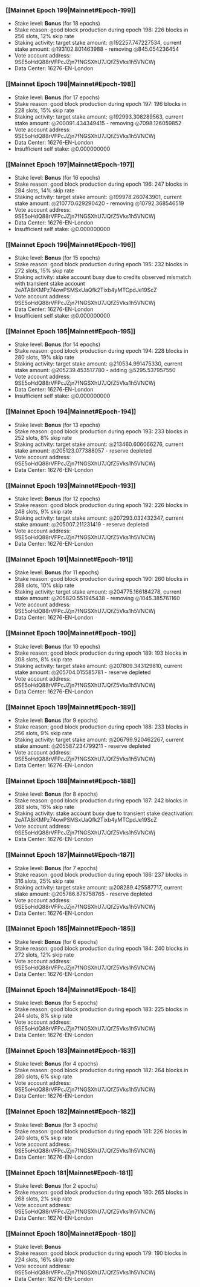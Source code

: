 ### [[Mainnet Epoch 199|Mainnet#Epoch-199]]
* Stake level: **Bonus** (for 18 epochs)
* Stake reason: good block production during epoch 198: 226 blocks in 256 slots, 12% skip rate
* Staking activity: target stake amount: ◎192257.747227534, current stake amount: ◎193102.801463988 - removing ◎845.054236454
* Vote account address: 9SE5oHdQ88rVFPcJZjn7fNGSXhU7JQfZ5Vks1h5VNCWj
* Data Center: 16276-EN-London
### [[Mainnet Epoch 198|Mainnet#Epoch-198]]
* Stake level: **Bonus** (for 17 epochs)
* Stake reason: good block production during epoch 197: 196 blocks in 228 slots, 15% skip rate
* Staking activity: target stake amount: ◎192993.308289563, current stake amount: ◎200091.434349415 - removing ◎7098.126059852
* Vote account address: 9SE5oHdQ88rVFPcJZjn7fNGSXhU7JQfZ5Vks1h5VNCWj
* Data Center: 16276-EN-London
* Insufficient self stake: ◎0.000000000
### [[Mainnet Epoch 197|Mainnet#Epoch-197]]
* Stake level: **Bonus** (for 16 epochs)
* Stake reason: good block production during epoch 196: 247 blocks in 284 slots, 14% skip rate
* Staking activity: target stake amount: ◎199978.260743901, current stake amount: ◎210770.629290420 - removing ◎10792.368546519
* Vote account address: 9SE5oHdQ88rVFPcJZjn7fNGSXhU7JQfZ5Vks1h5VNCWj
* Data Center: 16276-EN-London
* Insufficient self stake: ◎0.000000000
### [[Mainnet Epoch 196|Mainnet#Epoch-196]]
* Stake level: **Bonus** (for 15 epochs)
* Stake reason: good block production during epoch 195: 232 blocks in 272 slots, 15% skip rate
* Staking activity: stake account busy due to credits observed mismatch with transient stake account 2eATA8iKMPz74owPSMSxUaQfk2Tixb4yMTCpdJe19ScZ
* Vote account address: 9SE5oHdQ88rVFPcJZjn7fNGSXhU7JQfZ5Vks1h5VNCWj
* Data Center: 16276-EN-London
* Insufficient self stake: ◎0.000000000
### [[Mainnet Epoch 195|Mainnet#Epoch-195]]
* Stake level: **Bonus** (for 14 epochs)
* Stake reason: good block production during epoch 194: 228 blocks in 280 slots, 19% skip rate
* Staking activity: target stake amount: ◎210534.991475330, current stake amount: ◎205239.453517780 - adding ◎5295.537957550
* Vote account address: 9SE5oHdQ88rVFPcJZjn7fNGSXhU7JQfZ5Vks1h5VNCWj
* Data Center: 16276-EN-London
* Insufficient self stake: ◎0.000000000
### [[Mainnet Epoch 194|Mainnet#Epoch-194]]
* Stake level: **Bonus** (for 13 epochs)
* Stake reason: good block production during epoch 193: 233 blocks in 252 slots, 8% skip rate
* Staking activity: target stake amount: ◎213460.606066276, current stake amount: ◎205123.077388057 - reserve depleted
* Vote account address: 9SE5oHdQ88rVFPcJZjn7fNGSXhU7JQfZ5Vks1h5VNCWj
* Data Center: 16276-EN-London
### [[Mainnet Epoch 193|Mainnet#Epoch-193]]
* Stake level: **Bonus** (for 12 epochs)
* Stake reason: good block production during epoch 192: 226 blocks in 248 slots, 9% skip rate
* Staking activity: target stake amount: ◎207293.032432347, current stake amount: ◎205007.211231419 - reserve depleted
* Vote account address: 9SE5oHdQ88rVFPcJZjn7fNGSXhU7JQfZ5Vks1h5VNCWj
* Data Center: 16276-EN-London
### [[Mainnet Epoch 191|Mainnet#Epoch-191]]
* Stake level: **Bonus** (for 11 epochs)
* Stake reason: good block production during epoch 190: 260 blocks in 288 slots, 10% skip rate
* Staking activity: target stake amount: ◎204775.166184278, current stake amount: ◎205820.551945438 - removing ◎1045.385761160
* Vote account address: 9SE5oHdQ88rVFPcJZjn7fNGSXhU7JQfZ5Vks1h5VNCWj
* Data Center: 16276-EN-London
### [[Mainnet Epoch 190|Mainnet#Epoch-190]]
* Stake level: **Bonus** (for 10 epochs)
* Stake reason: good block production during epoch 189: 193 blocks in 208 slots, 8% skip rate
* Staking activity: target stake amount: ◎207809.343129810, current stake amount: ◎205704.015585781 - reserve depleted
* Vote account address: 9SE5oHdQ88rVFPcJZjn7fNGSXhU7JQfZ5Vks1h5VNCWj
* Data Center: 16276-EN-London
### [[Mainnet Epoch 189|Mainnet#Epoch-189]]
* Stake level: **Bonus** (for 9 epochs)
* Stake reason: good block production during epoch 188: 233 blocks in 256 slots, 9% skip rate
* Staking activity: target stake amount: ◎206799.920462267, current stake amount: ◎205587.234799211 - reserve depleted
* Vote account address: 9SE5oHdQ88rVFPcJZjn7fNGSXhU7JQfZ5Vks1h5VNCWj
* Data Center: 16276-EN-London
### [[Mainnet Epoch 188|Mainnet#Epoch-188]]
* Stake level: **Bonus** (for 8 epochs)
* Stake reason: good block production during epoch 187: 242 blocks in 288 slots, 16% skip rate
* Staking activity: stake account busy due to transient stake deactivation: 2eATA8iKMPz74owPSMSxUaQfk2Tixb4yMTCpdJe19ScZ
* Vote account address: 9SE5oHdQ88rVFPcJZjn7fNGSXhU7JQfZ5Vks1h5VNCWj
* Data Center: 16276-EN-London
### [[Mainnet Epoch 187|Mainnet#Epoch-187]]
* Stake level: **Bonus** (for 7 epochs)
* Stake reason: good block production during epoch 186: 237 blocks in 316 slots, 25% skip rate
* Staking activity: target stake amount: ◎208289.425587717, current stake amount: ◎205786.876758765 - reserve depleted
* Vote account address: 9SE5oHdQ88rVFPcJZjn7fNGSXhU7JQfZ5Vks1h5VNCWj
* Data Center: 16276-EN-London
### [[Mainnet Epoch 185|Mainnet#Epoch-185]]
* Stake level: **Bonus** (for 6 epochs)
* Stake reason: good block production during epoch 184: 240 blocks in 272 slots, 12% skip rate
* Vote account address: 9SE5oHdQ88rVFPcJZjn7fNGSXhU7JQfZ5Vks1h5VNCWj
* Data Center: 16276-EN-London
### [[Mainnet Epoch 184|Mainnet#Epoch-184]]
* Stake level: **Bonus** (for 5 epochs)
* Stake reason: good block production during epoch 183: 225 blocks in 244 slots, 8% skip rate
* Vote account address: 9SE5oHdQ88rVFPcJZjn7fNGSXhU7JQfZ5Vks1h5VNCWj
* Data Center: 16276-EN-London
### [[Mainnet Epoch 183|Mainnet#Epoch-183]]
* Stake level: **Bonus** (for 4 epochs)
* Stake reason: good block production during epoch 182: 264 blocks in 280 slots, 6% skip rate
* Vote account address: 9SE5oHdQ88rVFPcJZjn7fNGSXhU7JQfZ5Vks1h5VNCWj
* Data Center: 16276-EN-London
### [[Mainnet Epoch 182|Mainnet#Epoch-182]]
* Stake level: **Bonus** (for 3 epochs)
* Stake reason: good block production during epoch 181: 226 blocks in 240 slots, 6% skip rate
* Vote account address: 9SE5oHdQ88rVFPcJZjn7fNGSXhU7JQfZ5Vks1h5VNCWj
* Data Center: 16276-EN-London
### [[Mainnet Epoch 181|Mainnet#Epoch-181]]
* Stake level: **Bonus** (for 2 epochs)
* Stake reason: good block production during epoch 180: 265 blocks in 268 slots, 2% skip rate
* Vote account address: 9SE5oHdQ88rVFPcJZjn7fNGSXhU7JQfZ5Vks1h5VNCWj
* Data Center: 16276-EN-London
### [[Mainnet Epoch 180|Mainnet#Epoch-180]]
* Stake level: **Bonus**
* Stake reason: good block production during epoch 179: 190 blocks in 224 slots, 16% skip rate
* Vote account address: 9SE5oHdQ88rVFPcJZjn7fNGSXhU7JQfZ5Vks1h5VNCWj
* Data Center: 16276-EN-London